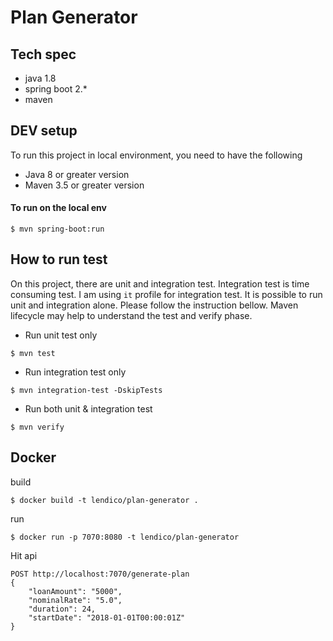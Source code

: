 # Plan Generator

## Tech spec
- java 1.8 
- spring boot 2.*
- maven

## DEV setup
To run  this project in local environment, you need to have the following 
- Java 8 or greater version
- Maven 3.5 or greater version

####  To run on the local env
```
$ mvn spring-boot:run
```
 

## How to run test 
On this project, there are  unit and integration test. Integration test is time consuming test. 
I am using `it` profile for integration test. 
It is possible to run unit and integration alone. Please follow the instruction bellow.
 Maven lifecycle may help to understand the test and verify phase.   

- Run unit test only
```
$ mvn test
```

- Run  integration test only
```
$ mvn integration-test -DskipTests
```

- Run both unit & integration test
```
$ mvn verify 
```

## Docker
build
```$xslt
$ docker build -t lendico/plan-generator .
```
run 
```$xslt
$ docker run -p 7070:8080 -t lendico/plan-generator
```

Hit api 
```
POST http://localhost:7070/generate-plan
{
    "loanAmount": "5000",
    "nominalRate": "5.0",
    "duration": 24,
    "startDate": "2018-01-01T00:00:01Z"
}

```

